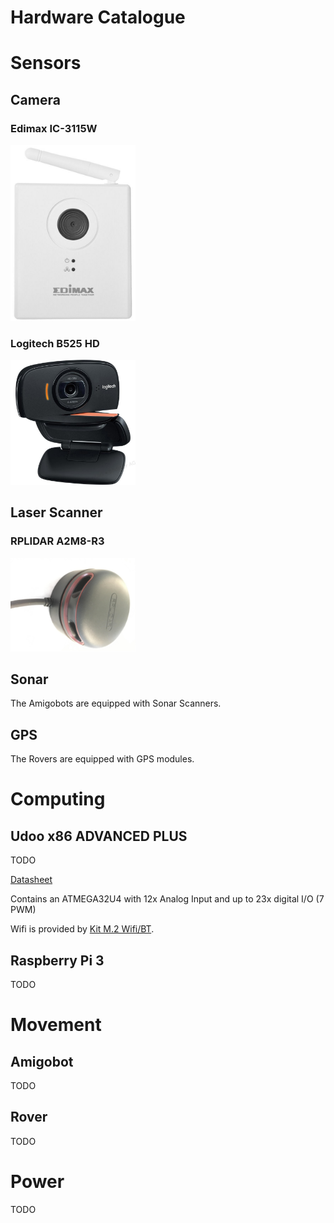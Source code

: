 # Hardware Catalogue


# Sensors

## Camera

### Edimax IC-3115W

<a href="webcam_edimax_ic-3115W.md"><img src="webcam_edimax_ic-3115W.jpg" width=200></a>

### Logitech B525 HD

<a href="webcam_logitech-B525-HD.md"><img src="webcam_logitech-b525-hd.jpg" width=200></a>


## Laser Scanner

### RPLIDAR A2M8-R3

<a href="laserscanner_rplidar-a2m8.md"><img src="laserscanner_rplidar-a2m8.jpg" width=200></a>


## Sonar

The Amigobots are equipped with Sonar Scanners.


## GPS

The Rovers are equipped with GPS modules.



# Computing

## Udoo x86 ADVANCED PLUS

TODO

[Datasheet](www.udoo.org/download/files/datasheets/udoo_x86ii_datasheet.pdf)

Contains an ATMEGA32U4 with 12x Analog Input and up to 23x digital I/O (7 PWM)

Wifi is provided by [Kit M.2 Wifi/BT](https://shop.udoo.org/eu/catalog/product/view/id/66/s/kit-m2-wifi-bt/category/3/).

## Raspberry Pi 3

TODO



# Movement

## Amigobot

TODO

## Rover

TODO



# Power

TODO